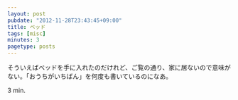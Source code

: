 ```yaml
---
layout: post
pubdate: "2012-11-28T23:43:45+09:00"
title: ベッド
tags: [misc]
minutes: 3
pagetype: posts
---
```

そういえばベッドを手に入れたのだけれど、ご覧の通り、家に居ないので意味がない。「おうちがいちばん」を何度も書いているのになあ。

3 min.

